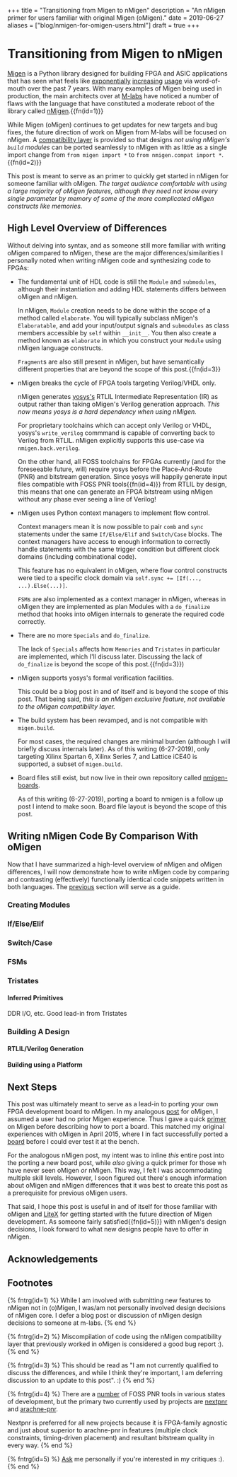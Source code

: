 +++
title = "Transitioning from Migen to nMigen"
description = "An nMigen primer for users familiar with original Migen (oMigen)."
date = 2019-06-27
aliases = ["blog/nmigen-for-omigen-users.html"]
draft = true
+++ 

# Transitioning from Migen to nMigen
[Migen](https://github.com/m-labs/migen) is a Python library designed for building
FPGA and ASIC applications that has seen what feels like 
[exponentially](https://github.com/m-labs/migen) 
[increasing](https://github.com/timvideos/HDMI2USB)
[usage](https://github.com/tinyfpga/TinyUSB) via word-of-mouth over the past
7 years. With many examples of Migen being used in production, the main
architects over at [M-labs](https://m-labs.hk) have noticed a number of
flaws with the language that have constituted a moderate reboot of the library
called [nMigen](https://github.com/m-labs/migen).{{fn(id=1)}}

While Migen (oMigen) continues to get updates for new targets and bug fixes,
the future direction of work on Migen from M-labs will be focused on nMigen.
A [compatibility layer](https://github.com/m-labs/nmigen/tree/master/nmigen/compat)
is provided so that designs _not using nMigen's `build`
modules_ can be ported seamlessly to nMigen with as little as a single import
change from `from migen import *` to `from nmigen.compat import *`.{{fn(id=2)}}

This post is meant to serve as an primer to quickly get started in nMigen for
someone familiar with oMigen. _The target audience comfortable with using a
large majority of oMigen features, although they need not know every single
parameter by memory of some of the more complicated oMigen constructs like
memories._

## High Level Overview of Differences
Without delving into syntax, and as someone still more familiar with writing
oMigen compared to nMigen, these are the major differences/similarities
I personally noted when writing nMigen code and synthesizing code to FPGAs:

* The fundamental unit of HDL code is still the `Module` and `submodules`,
  although their instantiation and adding HDL statements differs between
  oMigen and nMigen.
  
  In nMigen, `Module` creation needs to be done within the scope of a method
  called `elaborate`. You will typically subclass nMigen's `Elaboratable`,
  and add your input/output signals and `submodules` as class members accessible
  by `self` within `__init__`. You then also create a method known as
  `elaborate` in which you construct your `Module` using nMigen language
  constructs.
  
  `Fragment`s are also still present in nMigen, but have semantically different
  properties that are beyond the scope of this post.{{fn(id=3}}

* nMigen breaks the cycle of FPGA tools targeting Verilog/VHDL only.
  
  nMigen generates [yosys's](https://github.com/YosysHQ/yosys) RTLIL
  Intermediate Representation (IR) as output rather than taking oMigen's Verilog
  generation approach. _This now means yosys is a hard dependency when using
  nMigen._
  
  For proprietary toolchains which can accept only Verilog or VHDL, yosys's
  `write_verilog` commmand is capable of converting back to Verilog from RTLIL.
  nMigen explicitly supports this use-case via `nmigen.back.verilog`.
  
  On the other hand, all FOSS toolchains for FPGAs currently (and for the
  foreseeable future, will) require yosys before the Place-And-Route (PNR) and
  bitstream generation. Since yosys will happily generate input files
  compatible with FOSS PNR tools{{fn(id=4)}} from RTLIL by design, this means
  that one can generate an FPGA bitstream using nMigen without any phase ever
  seeing a line of Verilog!

* nMigen uses Python context managers to implement flow control.
  
  Context managers mean it is now possible to pair `comb` and `sync` statements
  under the same `If/Else/Elif` and `Switch/Case` blocks. The context managers
  have access to enough information to correctly handle statements with the same
  trigger condition but different clock domains (including combinational code).
  
  This feature has no equivalent in oMigen, where flow control constructs were
  tied to a specific clock domain via `self.sync += [If(..., ...).Else(...)]`. 
  
  `FSM`s are also implemented as a context manager in nMigen, whereas in oMigen
  they are implemented as plan Modules with a `do_finalize` method that hooks
  into oMigen internals to generate the required code correctly.

* There are no more `Specials` and `do_finalize`.
  
  The lack of `Specials` affects how `Memories` and `Tristates` in particular
  are implemented, which I'll discuss later. Discussing the lack of 
  `do_finalize` is beyond the scope of this post.{{fn(id=3}})
  
* nMigen supports yosys's formal verification facilities.
  
  This could be a blog post in and of itself and is beyond the scope of this
  post. That being said, _this is an nMigen exclusive feature, not available
  to the oMigen compatibility layer._
  
* The build system has been revamped, and is not compatible with `migen.build`.
  
  For most cases, the required changes are minimal burden (although I will
  briefly discuss internals later). As of this writing (6-27-2019), only
  targeting Xilinx Spartan 6, Xilinx Series 7, and Lattice iCE40 is supported,
  a subset of `migen.build`.

* Board files still exist, but now live in their own repository called
  [nmigen-boards](https://github.com/m-labs/nmigen-boards/).
  
  As of this writing (6-27-2019), porting a board to nmigen is a follow up post
  I intend to make soon. Board file layout is beyond the scope of this post.


## Writing nMigen Code By Comparison With oMigen
Now that I have summarized a high-level overview of nMigen and oMigen
differences, I will now demonstrate how to write nMigen code by comparing and
contrasting (effectively) functionally identical code snippets written in
both languages. The [previous](#high-level-overview-of-differences) section
will serve as a guide.

### Creating Modules

### If/Else/Elif

### Switch/Case

### FSMs

### Tristates

#### Inferred Primitives
DDR I/O, etc. Good lead-in from Tristates

### Building A Design
#### RTLIL/Verilog Generation

#### Building using a Platform

## Next Steps
This post was ultimately meant to serve as a lead-in to porting your own FPGA
development board to nMigen. In my analogous [post](@/blog/migen-port.md) for
oMigen, I assumed a user had no prior Migen experience. Thus I gave a quick
[primer](@/blog/migen-port.md#leveraging-python-to-build-fpga-applications) 
on Migen before describing how to port a board. This matched my original 
experiences with oMigen in April 2015, where I in fact successfully ported a
[board](https://www.micro-nova.com/products/me1b) before I could ever test it
at the bench.

For the analogous nMigen post, my intent was to inline _this_ entire post
into the porting a new board post, while _also_ giving a quick primer for those
wh have never seen oMigen _or_ nMigen. This way, I felt I was accommodating
multiple skill levels. However, I soon figured out there's enough information
about oMigen and nMigen differences that it was best to create this post as
a prerequisite for previous oMigen users.

That said, I hope this post is useful in and of itself for those familiar with
oMigen and [LiteX](https://github.com/enjoy-digital/litex) for getting started
with the future direction of Migen development. As someone fairly
satisfied{{fn(id=5)}} with nMigen's design decisions, I look forward to what new
designs people have to offer in nMigen.

## Acknowledgements

## Footnotes
{% fntrg(id=1) %}
While I am involved with submitting new features to nMigen not in (o)Migen,
I was/am not personally involved design decisions of nMigen core. I defer a
blog post or discussion of nMigen design decisions to someone at m-labs.
{% end %}

{% fntrg(id=2) %}
Miscompilation of code using the nMigen compatibility layer that previously
worked in oMigen is considered a good bug report :).
{% end %}

{% fntrg(id=3) %}
This should be read as "I am not currently qualified to discuss the differences,
and while I think they're important, I am deferring discussion to an update
to this post". :)
{% end %}

{% fntrg(id=4) %}
There are a 
<a href="https://github.com/YosysHQ/nextpnr#other-foss-fpga-place-and-route-projects">number</a>
of FOSS PNR tools in various states of development, but the primary two
currently used by projects are
<a href="https://github.com/YosysHQ/nextpnr">nextpnr</a> and
<a href="https://github.com/YosysHQ/arachne-pnr">arachne-pnr</a>.

Nextpnr is preferred for all new projects because it is FPGA-family agnostic
and just about superior to arachne-pnr in features (multiple clock constraints,
timing-driven placement) and resultant bitstream quality in every way.
{% end %}

{% fntrg(id=5) %}
<a href="/about/#contact-info">Ask</a> me personally if you're interested in my critiques :).
{% end %}


